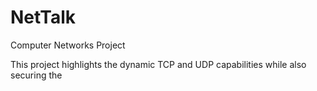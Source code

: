 # NetTalk
Computer Networks Project

This project highlights the dynamic TCP and UDP capabilities while also securing the
